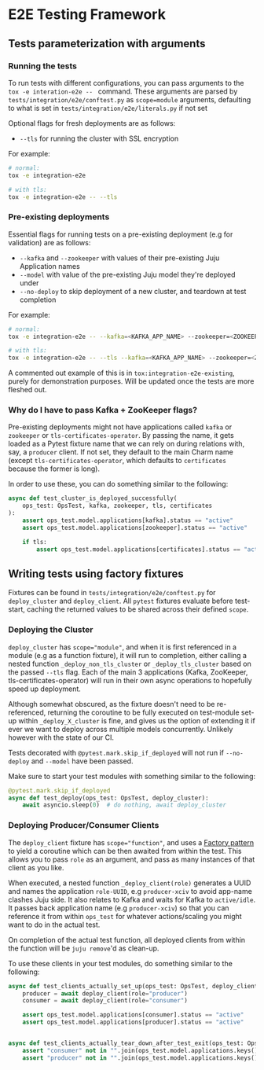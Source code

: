 # E2E Testing Framework

## Tests parameterization with arguments
### Running the tests
To run tests with different configurations, you can pass arguments to the `tox -e interation-e2e -- ` command. These arguments are parsed by `tests/integration/e2e/conftest.py` as `scope=module` arguments, defaulting to what is set in `tests/integration/e2e/literals.py` if not set

Optional flags for fresh deployments are as follows:
- `--tls` for running the cluster with SSL encryption

For example: 
```bash
# normal:
tox -e integration-e2e

# with tls:
tox -e integration-e2e -- --tls
```

### Pre-existing deployments
Essential flags for running tests on a pre-existing deployment (e.g for validation) are as follows:
- `--kafka` and `--zookeeper` with values of their pre-existing Juju Application names
- `--model` with value of the pre-existing Juju model they're deployed under
- `--no-deploy` to skip deployment of a new cluster, and teardown at test completion

For example:
```bash
# normal:
tox -e integration-e2e -- --kafka=<KAFKA_APP_NAME> --zookeeper=<ZOOKEEPER_APP_NAME> --model=<JUJU_MODEL_NAME> --no-deploy

# with tls:
tox -e integration-e2e -- --tls --kafka=<KAFKA_APP_NAME> --zookeeper=<ZOOKEEPER_APP_NAME> --model=<JUJU_MODEL_NAME> --no-deploy
```
A commented out example of this is in `tox:integration-e2e-existing`, purely for demonstration purposes. Will be updated once the tests are more fleshed out.

### Why do I have to pass Kafka + ZooKeeper flags?
Pre-existing deployments might not have applications called `kafka` or `zookeeper` or `tls-certificates-operator`. By passing the name, it gets loaded as a Pytest fixture name that we can rely on during relations with, say, a `producer` client. If not set, they default to the main Charm name (except `tls-certificates-operator`, which defaults to `certificates` because the former is long). 

In order to use these, you can do something similar to the following:
```python
async def test_cluster_is_deployed_successfully(
    ops_test: OpsTest, kafka, zookeeper, tls, certificates
):
    assert ops_test.model.applications[kafka].status == "active"
    assert ops_test.model.applications[zookeeper].status == "active"

    if tls:
        assert ops_test.model.applications[certificates].status == "active"
```

## Writing tests using factory fixtures
Fixtures can be found in `tests/integration/e2e/conftest.py` for `deploy_cluster` and `deploy_client`. All `pytest` fixtures evaluate before test-start, caching the returned values to be shared across their defined `scope`. 

### Deploying the Cluster
`deploy_cluster` has `scope="module"`, and when it is first referenced in a module (e.g as a function fixture), it will run to completion, either calling a nested function `_deploy_non_tls_cluster` or `_deploy_tls_cluster` based on the passed `--tls` flag. Each of the main 3 applications (Kafka, ZooKeeper, tls-certificates-operator) will run in their own async operations to hopefully speed up deployment.

Although somewhat obscured, as the fixture doesn't need to be re-referenced, returning the coroutine to be fully executed on test-module set-up within `_deploy_X_cluster` is fine, and gives us the option of extending it if ever we want to deploy across multiple models concurrently. Unlikely however with the state of our CI.

Tests decorated with `@pytest.mark.skip_if_deployed` will not run if `--no-deploy` and `--model` have been passed.

Make sure to start your test modules with something similar to the following:
```python
@pytest.mark.skip_if_deployed
async def test_deploy(ops_test: OpsTest, deploy_cluster):
    await asyncio.sleep(0)  # do nothing, await deploy_cluster
```

### Deploying Producer/Consumer Clients
The `deploy_client` fixture has `scope="function"`, and uses a [Factory pattern](https://docs.pytest.org/en/6.2.x/fixture.html#factories-as-fixtures) to yield a coroutine which can be then awaited from within the test. This allows you to pass `role` as an argument, and pass as many instances of that client as you like.

When executed, a nested function `_deploy_client(role)` generates a UUID and names the application `role-UUID`, e.g `producer-xciv` to avoid app-name clashes Juju side. It also relates to Kafka and waits for Kafka to `active/idle`. It passes back application name (e.g `producer-xciv`) so that you can reference it from within `ops_test` for whatever actions/scaling you might want to do in the actual test.

On completion of the actual test function, all deployed clients from within the function will be `juju remove`'d as clean-up.

To use these clients in your test modules, do something similar to the following:
```python
async def test_clients_actually_set_up(ops_test: OpsTest, deploy_client):
    producer = await deploy_client(role="producer")
    consumer = await deploy_client(role="consumer")

    assert ops_test.model.applications[consumer].status == "active"
    assert ops_test.model.applications[producer].status == "active"


async def test_clients_actually_tear_down_after_test_exit(ops_test: OpsTest):
    assert "consumer" not in "".join(ops_test.model.applications.keys())
    assert "producer" not in "".join(ops_test.model.applications.keys())
```

